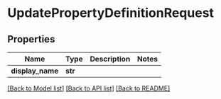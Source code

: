 # UpdatePropertyDefinitionRequest

## Properties
Name | Type | Description | Notes
------------ | ------------- | ------------- | -------------
**display_name** | **str** |  | 

[[Back to Model list]](../README.md#documentation-for-models) [[Back to API list]](../README.md#documentation-for-api-endpoints) [[Back to README]](../README.md)



